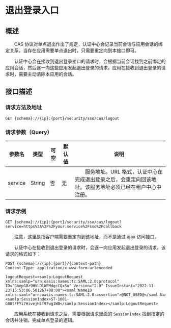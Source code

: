 # 退出登录入口
## 概述
&emsp;&emsp;CAS 协议对单点退出作出了规定，认证中心会记录当前会话与应用会话的绑定关系，当存在应用需要单点退出时，只需要重定向到本接口即可。

&emsp;&emsp;认证中心会在接收到退出登录接口的请求时，会根据当前会话找到之前绑定的应用会话，然后逐一向这些应用发起退出登录的请求。应用在接收到退出登录的请求时，需要主动清除本应用的会话。

## 接口描述
### 请求方法及地址

```
GET {schema}://{ip}:{port}/security/sso/cas/logout
```

### 请求参数（Query）

| 参数名  | 类型   | 可空 | 默认值 | 说明                                                                                                          |
|---------|--------|------|--------|---------------------------------------------------------------------------------------------------------------|
| service | String | 否   | 无     | &emsp;&emsp;服务地址。URL 格式，认证中心在完成退出登录之后，会重定向回该地址。该服务地址必须已经在租户中心中注册。 |

### 请求示例

```
GET {schema}://{ip}:{port}/security/sso/cas/logout?service=https%3A%2F%2Fyour.service%2Fsso%2Fcallback
```

&emsp;&emsp;注意，这里是指客户端需要重定向到该地址，而不是通过 ajax 访问接口。

&emsp;&emsp;认证中心在接收到退出登录的请求时，会逐一向应用发起退出登录的请求，该请求的格式如下：

```
POST {schema}://{ip}:{port}/{context-path}
Content-Type: application/x-www-form-urlencoded

logoutRequest=<samlp:LogoutRequest xmlns:samlp="urn:oasis:names:tc:SAML:2.0:protocol" ID="GhepG8z9HVLDlWFMdgcCQxSu" Version="2.0" IssueInstant="2022-11-23T15:53:06.501267+08:00"><saml:NameID xmlns:saml="urn:oasis:names:tc:SAML:2.0:assertion">@NOT_USED@</saml:NameID><samlp:SessionIndex>ST-1001-G88tFFYi7HivejHif97wg1WB</samlp:SessionIndex></samlp:LogoutRequest>
```

&emsp;&emsp;应用系统在接收到请求之后，需要根据请求里面的 `SessionIndex` 找到指定的会话并注销，完成单点登录的逻辑。